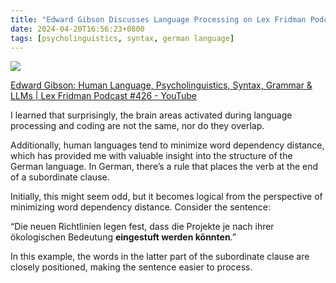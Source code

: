 ```yaml
---
title: "Edward Gibson Discusses Language Processing on Lex Fridman Podcast #426"
date: 2024-04-20T16:56:23+0800
tags: [psycholinguistics, syntax, german language]
---
```



<div class="note-link-img-wrapper"><img src="/images/2024-04-20T165623.png"></img></div>


[Edward Gibson: Human Language, Psycholinguistics, Syntax, Grammar & LLMs | Lex Fridman Podcast #426 - YouTube](https://youtu.be/F3Jd9GI6XqE)

I learned that surprisingly, the brain areas activated during language processing and coding are not the same, nor do they overlap. 

Additionally, human languages tend to minimize word dependency distance, which has provided me with valuable insight into the structure of the German language. In German, there’s a rule that places the verb at the end of a subordinate clause. 

Initially, this might seem odd, but it becomes logical from the perspective of minimizing word dependency distance. Consider the sentence: 

“Die neuen Richtlinien legen fest, dass die Projekte je nach ihrer ökologischen Bedeutung **eingestuft werden könnten**.”

In this example, the words in the latter part of the subordinate clause are closely positioned, making the sentence easier to process.